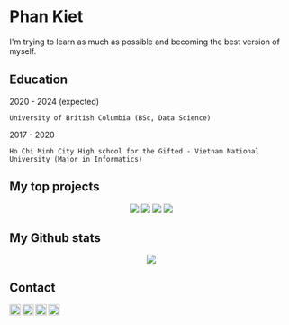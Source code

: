 Phan Kiet
=========

I'm trying to learn as much as possible and becoming the best version of myself.

Education
---------
2020 - 2024 (expected)

	University of British Columbia (BSc, Data Science)

2017 - 2020

	Ho Chi Minh City High school for the Gifted - Vietnam National University (Major in Informatics)

My top projects
---------------
<div align='center'>
<img src='https://github-readme-stats.vercel.app/api/pin/?username=ketphan02&repo=Introduce-to-Github&theme=graywhite' />
<img src='https://github-readme-stats.vercel.app/api/pin/?username=ketphan02&repo=PKcoin-full-version&theme=graywhite' />
<img src='https://github-readme-stats.vercel.app/api/pin/?username=ketphan02&repo=chatbot-ubc&theme=graywhite' />
<img src='https://github-readme-stats.vercel.app/api/pin/?username=ketphan02&repo=bot-nksc&theme=graywhite' />
</div>

My Github stats
---------------
<div align='center'>
	<img src='https://github-readme-stats.vercel.app/api?username=ketphan02&?count_private=true&show_icons=true&theme=graywhite' />
</div>

Contact
-------
<a href="https://github.com/ketphan02">
	<img width="20" align="left"
		 alt="My GitHub profile"
		 src="https://cdn.jsdelivr.net/npm/simple-icons@v3/icons/github.svg">
</a>

<a href="https://www.linkedin.com/in/phan-kiet-72916b147/">
	<img width="20" align="left"
		 alt="My LinkedIn profile"
		 src="https://cdn.jsdelivr.net/npm/simple-icons@v3/icons/linkedin.svg">
</a>

<a href="mailto:tuankiet.phannguyen@gmail.com">
	<img width="20" align="left"
		 alt="My Gmail"
		 src="https://cdn.jsdelivr.net/npm/simple-icons@v3/icons/gmail.svg">
</a>

<a href="mailto:tuankietvn@outlook.com">
	<img width="20" align="left"
		 alt="My Outlook"
		 src="https://cdn.jsdelivr.net/npm/simple-icons@v3/icons/microsoftoutlook.svg">
</a>
